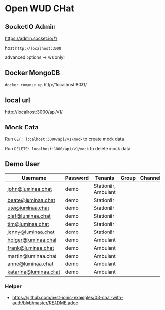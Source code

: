 # Open WUD CHat

## SocketIO Admin

https://admin.socket.io/#/

host `http://localhost:3000`

advanced options -> ws only!

## Docker MongoDB
`docker compose up`
http://localhost:8081/

## local url
http://localhost:3000/api/v1/

## Mock Data

Run `GET: localhost:3000/api/v1/mock` to create mock data

Run `DELETE: localhost:3000/api/v1/mock` to delete mock data

## Demo User

| Username              | Password | Tenants             | Group | Channel | Roles             |
|-----------------------|----------|---------------------|-------|---------|-------------------|
| john@luminaa.chat     | demo     | Stationär, Ambulant |       |         | employee,admin    |
| beate@luminaa.chat    | demo     | Stationär           |       |         | employee,teamlead |
| ute@luminaa.chat      | demo     | Stationär           |       |         | employee          |
| olaf@luminaa.chat     | demo     | Stationär           |       |         | employee          |
| tim@luminaa.chat      | demo     | Stationär           |       |         | client            |
| jenny@luminaa.chat    | demo     | Stationär           |       |         | client            |
| holger@luminaa.chat   | demo     | Ambulant            |       |         | employee,teamlead |
| frank@luminaa.chat    | demo     | Ambulant            |       |         | employee          |
| martin@luminaa.chat   | demo     | Ambulant            |       |         | employee          |
| anne@luminaa.chat     | demo     | Ambulant            |       |         | client            |
| katarina@luminaa.chat | demo     | Ambulant            |       |         | client            |


### Helper
- https://github.com/nest-ionic-examples/03-chat-with-auth/blob/master/README.adoc